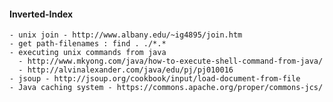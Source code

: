 #### Inverted-Index
    - unix join - http://www.albany.edu/~ig4895/join.htm
    - get path-filenames : find . ./*.*
    - executing unix commands from java
      - http://www.mkyong.com/java/how-to-execute-shell-command-from-java/
      - http://alvinalexander.com/java/edu/pj/pj010016
    - jsoup - http://jsoup.org/cookbook/input/load-document-from-file
    - Java caching system - https://commons.apache.org/proper/commons-jcs/
